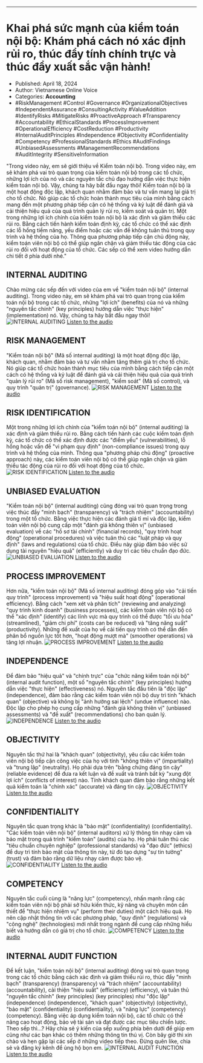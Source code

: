 
---

# Khai phá sức mạnh của kiểm toán nội bộ: Khám phá cách nó xác định rủi ro, thúc đẩy tính chính trực và thúc đẩy xuất sắc vận hành!

- Published: April 18, 2024
- Author: Vietnamese Online Voice
- Categories: **Accounting**
- #RiskManagement #Control #Governance #OrganizationalObjectives #IndependentAssurance #ConsultingActivity #ValueAddition #IdentifyRisks #MitigateRisks #ProactiveApproach #Transparency #Accountability #EthicalStandards #ProcessImprovement #OperationalEfficiency #CostReduction #Productivity #InternalAuditPrinciples #Independence #Objectivity #Confidentiality #Competency #ProfessionalStandards #Ethics #AuditFindings #UnbiasedAssessments #ManagementRecommendations #AuditIntegrity #SensitiveInformation

"Trong video này, em sẽ giới thiệu về Kiểm toán nội bộ. Trong video này, em sẽ khám phá vai trò quan trọng của kiểm toán nội bộ trong các tổ chức, những lợi ích của nó và các nguyên tắc chủ đạo hướng dẫn việc thực hiện kiểm toán nội bộ. Vậy, chúng ta hãy bắt đầu ngay thôi! Kiểm toán nội bộ là một hoạt động độc lập, khách quan nhằm đảm bảo và tư vấn mang lại giá trị cho tổ chức. Nó giúp các tổ chức hoàn thành mục tiêu của mình bằng cách mang đến một phương pháp tiếp cận có hệ thống và kỷ luật để đánh giá và cải thiện hiệu quả của quá trình quản lý rủi ro, kiểm soát và quản trị. Một trong những lợi ích chính của kiểm toán nội bộ là xác định và giảm thiểu các rủi ro. Bằng cách tiến hành kiểm toán định kỳ, các tổ chức có thể xác định các lỗ hổng tiềm năng, yếu điểm hoặc các vấn đề không tuân thủ trong quy trình và hệ thống của họ. Thông qua phương pháp tiếp cận chủ động này, kiểm toán viên nội bộ có thể giúp ngăn chặn và giảm thiểu tác động của các rủi ro đối với hoạt động của tổ chức. Các sếp có thể xem video hướng dẫn chi tiết ở phía dưới nhé."


## INTERNAL AUDITING

Chào mừng các sếp đến với video của em về "kiểm toán nội bộ" (internal auditing). Trong video này, em sẽ khám phá vai trò quan trọng của kiểm toán nội bộ trong các tổ chức, những "lợi ích" (benefits) của nó và những "nguyên tắc chính" (key principles) hướng dẫn việc "thực hiện" (implementation) nó. Vậy, chúng ta hãy bắt đầu ngay thôi!
![INTERNAL AUDITING](https://http-archiver-apis-production-80.schnworks.com/storage/images/transitions/2024-04-18/transition-9121355476-Montserrat-Regular-4A148C.jpg)
[Listen to the audio](https://http-archiver-apis-production-80.schnworks.com/storage/audio/file-15950272137.mp3)



## RISK MANAGEMENT

"Kiểm toán nội bộ" (Mã số internal auditing) là một hoạt động độc lập, khách quan, nhằm đảm bảo và tư vấn nhằm tăng thêm giá trị cho tổ chức. Nó giúp các tổ chức hoàn thành mục tiêu của mình bằng cách tiếp cận một cách có hệ thống và kỷ luật để đánh giá và cải thiện hiệu quả của quá trình "quản lý rủi ro" (Mã số risk management), "kiểm soát" (Mã số control), và quy trình "quản trị" (governance).
![RISK MANAGEMENT](https://http-archiver-apis-production-80.schnworks.com/storage/images/transitions/2024-04-18/transition--55655749110-Montserrat-Thin-673AB7.jpg)
[Listen to the audio](https://http-archiver-apis-production-80.schnworks.com/storage/audio/file-3717436340.mp3)



## RISK IDENTIFICATION

Một trong những lợi ích chính của "kiểm toán nội bộ" (internal auditing) là xác định và giảm thiểu rủi ro. Bằng cách tiến hành các cuộc kiểm toán định kỳ, các tổ chức có thể xác định được các "điểm yếu" (vulnerabilities), lỗ hổng hoặc vấn đề "vi phạm quy định" (non-compliance issues) trong quy trình và hệ thống của mình. Thông qua "phương pháp chủ động" (proactive approach) này, các kiểm toán viên nội bộ có thể giúp ngăn chặn và giảm thiểu tác động của rủi ro đối với hoạt động của tổ chức.
![RISK IDENTIFICATION](https://http-archiver-apis-production-80.schnworks.com/storage/images/transitions/2024-04-18/transition-4288327838-Montserrat-Regular-7B1FA2.jpg)
[Listen to the audio](https://http-archiver-apis-production-80.schnworks.com/storage/audio/file-22766047195.mp3)



## UNBIASED EVALUATION

"Kiểm toán nội bộ" (internal auditing) cũng đóng vai trò quan trọng trong việc thúc đẩy "minh bạch" (transparency) và "trách nhiệm" (accountability) trong một tổ chức. Bằng việc thực hiện các đánh giá tỉ mỉ và độc lập, kiểm toán viên nội bộ cung cấp một "đánh giá không thiên vị" (unbiased evaluation) về các "hồ sơ tài chính" (financial records), "quy trình hoạt động" (operational procedures) và việc tuân thủ các "luật pháp và quy định" (laws and regulations) của tổ chức. Điều này giúp đảm bảo việc sử dụng tài nguyên "hiệu quả" (efficiently) và duy trì các tiêu chuẩn đạo đức.
![UNBIASED EVALUATION](https://http-archiver-apis-production-80.schnworks.com/storage/images/transitions/2024-04-18/transition-17694437538-Montserrat-Black-1A237E.jpg)
[Listen to the audio](https://http-archiver-apis-production-80.schnworks.com/storage/audio/file-3417615130.mp3)



## PROCESS IMPROVEMENT

Hơn nữa, "kiểm toán nội bộ" (Mã số internal auditing) đóng góp vào "cải tiến quy trình" (process improvement) và "hiệu suất hoạt động" (operational efficiency). Bằng cách "xem xét và phân tích" (reviewing and analyzing) "quy trình kinh doanh" (business processes), các kiểm toán viên nội bộ có thể "xác định" (identify) các lĩnh vực mà quy trình có thể được "tối ưu hóa" (streamlined), "giảm chi phí" (costs can be reduced) và "tăng năng suất" (productivity). Những đề xuất của họ về cải tiến quy trình có thể dẫn đến phân bổ nguồn lực tốt hơn, "hoạt động mượt mà" (smoother operations) và tăng lợi nhuận.
![PROCESS IMPROVEMENT](https://http-archiver-apis-production-80.schnworks.com/storage/images/transitions/2024-04-18/transition-8413786114-Montserrat-Bold-004895.jpg)
[Listen to the audio](https://http-archiver-apis-production-80.schnworks.com/storage/audio/file-34993196013.mp3)



## INDEPENDENCE

Để đảm bảo "hiệu quả" và "chính trực" của "chức năng kiểm toán nội bộ" (internal audit function), một số "nguyên tắc chính" (key principles) hướng dẫn việc "thực hiện" (effectiveness) nó. Nguyên tắc đầu tiên là "độc lập" (independence), đảm bảo rằng các kiểm toán viên nội bộ duy trì tính "khách quan" (objective) và không bị "ảnh hưởng sai lệch" (undue influence) nào. Độc lập cho phép họ cung cấp những "đánh giá không thiên vị" (unbiased assessments) và "đề xuất" (recommendations) cho ban quản lý.
![INDEPENDENCE](https://http-archiver-apis-production-80.schnworks.com/storage/images/transitions/2024-04-18/transition-12367708222-Montserrat-Regular-673AB7.jpg)
[Listen to the audio](https://http-archiver-apis-production-80.schnworks.com/storage/audio/file-68484575608.mp3)



## OBJECTIVITY

Nguyên tắc thứ hai là "khách quan" (objectivity), yêu cầu các kiểm toán viên nội bộ tiếp cận công việc của họ với tính "không thiên vị" (impartiality) và "trung lập" (neutrality). Họ phải dựa trên "bằng chứng đáng tin cậy" (reliable evidence) để đưa ra kết luận và đề xuất và tránh bất kỳ "xung đột lợi ích" (conflicts of interest) nào. Tính khách quan đảm bảo rằng những kết quả kiểm toán là "chính xác" (accurate) và đáng tin cậy.
![OBJECTIVITY](https://http-archiver-apis-production-80.schnworks.com/storage/images/transitions/2024-04-18/transition--41895003261-Montserrat-ExtraBold-880E4F.jpg)
[Listen to the audio](https://http-archiver-apis-production-80.schnworks.com/storage/audio/file-2911573607.mp3)



## CONFIDENTIALITY

Nguyên tắc quan trọng khác là "bảo mật" (confidentiality) (confidentiality). "Các kiểm toán viên nội bộ" (internal auditors) xử lý thông tin nhạy cảm và bảo mật trong quá trình "kiểm toán" (audits) của họ. Họ phải tuân thủ các "tiêu chuẩn chuyên nghiệp" (professional standards) và "đạo đức" (ethics) để duy trì tính bảo mật của thông tin này, từ đó tạo dựng "sự tin tưởng" (trust) và đảm bảo rằng dữ liệu nhạy cảm được bảo vệ.
![CONFIDENTIALITY](https://http-archiver-apis-production-80.schnworks.com/storage/images/transitions/2024-04-18/transition--25878608666-Montserrat-ExtraBold-283593.jpg)
[Listen to the audio](https://http-archiver-apis-production-80.schnworks.com/storage/audio/file-8908288223.mp3)



## COMPETENCY

Nguyên tắc cuối cùng là "năng lực" (competency), nhấn mạnh rằng các kiểm toán viên nội bộ phải sở hữu kiến thức, kỹ năng và chuyên môn cần thiết để "thực hiện nhiệm vụ" (perform their duties) một cách hiệu quả. Họ nên cập nhật thông tin với các phương pháp, "quy định" (regulations) và "công nghệ" (technologies) mới nhất trong ngành để cung cấp những hiểu biết và hướng dẫn có giá trị cho tổ chức.
![COMPETENCY](https://http-archiver-apis-production-80.schnworks.com/storage/images/transitions/2024-04-18/transition--13530420038-Montserrat-Bold-283593.jpg)
[Listen to the audio](https://http-archiver-apis-production-80.schnworks.com/storage/audio/file-6406768348.mp3)



## INTERNAL AUDIT FUNCTION

Để kết luận, "kiểm toán nội bộ" (internal auditing) đóng vai trò quan trọng trong các tổ chức bằng cách xác định và giảm thiểu rủi ro, thúc đẩy "minh bạch" (transparency) (transparency) và "trách nhiệm" (accountability) (accountability), cải thiện "hiệu suất" (efficiency) (efficiency), và tuân thủ "nguyên tắc chính" (key principles) (key principles) như "độc lập" (independence) (independence), "khách quan" (objectivity) (objectivity), "bảo mật" (confidentiality) (confidentiality), và "năng lực" (competency) (competency). Bằng việc áp dụng kiểm toán nội bộ, các tổ chức có thể nâng cao hoạt động, bảo vệ tài sản và đạt được các mục tiêu chiến lược. Theo sếp thì...? Hãy chia sẻ ý kiến của sếp xuống phía bên dưới để giúp em cũng như các bạn khác có thêm những thông tin thú vị. Còn bây giờ thì xin chào và hẹn gặp lại các sếp ở những video tiếp theo. Đừng quên like, chia sẻ và đăng ký kênh để ủng hộ bọn em.
![INTERNAL AUDIT FUNCTION](https://http-archiver-apis-production-80.schnworks.com/storage/images/transitions/2024-04-18/transition--42861285290-Montserrat-Thin-673AB7.jpg)
[Listen to the audio](https://http-archiver-apis-production-80.schnworks.com/storage/audio/file-65427528560.mp3)

